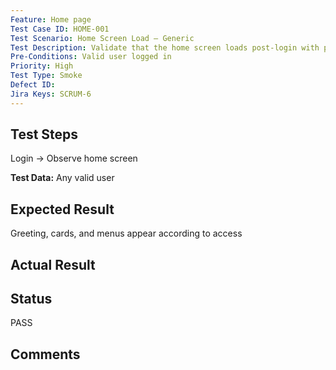 ```yaml
---
Feature: Home page
Test Case ID: HOME-001
Test Scenario: Home Screen Load – Generic
Test Description: Validate that the home screen loads post-login with personalized greeting and layout
Pre-Conditions: Valid user logged in
Priority: High
Test Type: Smoke
Defect ID: 
Jira Keys: SCRUM-6
---
```


## Test Steps
Login → Observe home screen

**Test Data:** Any valid user

## Expected Result
Greeting, cards, and menus appear according to access

## Actual Result


## Status
PASS

## Comments


